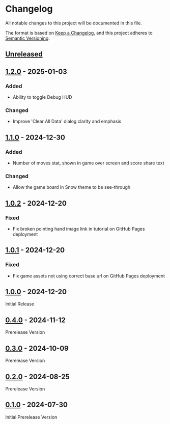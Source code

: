 # Changelog

All notable changes to this project will be documented in this file.

The format is based on [Keep a Changelog](https://keepachangelog.com/en/1.0.0/),
and this project adheres to [Semantic Versioning](https://semver.org/spec/v2.0.0.html).

## [Unreleased]

## [1.2.0] - 2025-01-03

### Added

- Ability to toggle Debug HUD

### Changed

- Improve 'Clear All Data' dialog clarity and emphasis

## [1.1.0] - 2024-12-30

### Added

- Number of moves stat, shown in game over screen and score share text

### Changed

- Allow the game board in Snow theme to be see-through

## [1.0.2] - 2024-12-20

### Fixed

- Fix broken pointing hand image link in tutorial on GitHub Pages deployment

## [1.0.1] - 2024-12-20

### Fixed

- Fix game assets not using correct base url on GitHub Pages deployment

## [1.0.0] - 2024-12-20

Initial Release

## [0.4.0] - 2024-11-12

Prerelease Version

## [0.3.0] - 2024-10-09

Prerelease Version

## [0.2.0] - 2024-08-25

Prerelease Version

## [0.1.0] - 2024-07-30

Initial Prerelease Version

[unreleased]: https://github.com/Coteh/2048-clone/compare/v1.2.0...HEAD
[1.2.0]: https://github.com/Coteh/2048-clone/compare/v1.1.0...v1.2.0
[1.1.0]: https://github.com/Coteh/2048-clone/compare/v1.0.2...v1.1.0
[1.0.2]: https://github.com/Coteh/2048-clone/compare/v1.0.1...v1.0.2
[1.0.1]: https://github.com/Coteh/2048-clone/compare/v1.0.0...v1.0.1
[1.0.0]: https://github.com/Coteh/2048-clone/compare/v0.4.0...v1.0.0
[0.4.0]: https://github.com/Coteh/2048-clone/compare/v0.3.0...v0.4.0
[0.3.0]: https://github.com/Coteh/2048-clone/compare/v0.2.0...v0.3.0
[0.2.0]: https://github.com/Coteh/2048-clone/compare/v0.1.0...v0.2.0
[0.1.0]: https://github.com/Coteh/2048-clone/releases/tag/v0.1.0
